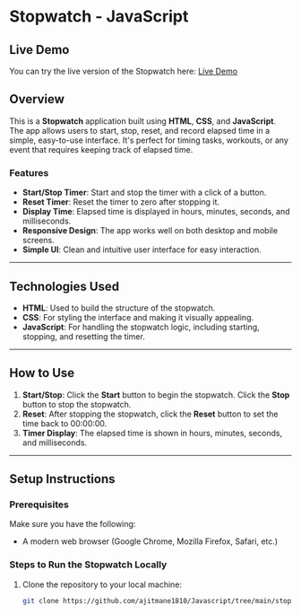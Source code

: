 # Stopwatch - JavaScript
## Live Demo
You can try the live version of the Stopwatch here: [Live Demo](https://stopwatch-mhbp1xikr-ajit-s-projects-0a8f0846.vercel.app)

## Overview

This is a **Stopwatch** application built using **HTML**, **CSS**, and **JavaScript**. The app allows users to start, stop, reset, and record elapsed time in a simple, easy-to-use interface. It's perfect for timing tasks, workouts, or any event that requires keeping track of elapsed time.

### **Features**
- **Start/Stop Timer**: Start and stop the timer with a click of a button.
- **Reset Timer**: Reset the timer to zero after stopping it.
- **Display Time**: Elapsed time is displayed in hours, minutes, seconds, and milliseconds.
- **Responsive Design**: The app works well on both desktop and mobile screens.
- **Simple UI**: Clean and intuitive user interface for easy interaction.

---

## Technologies Used
- **HTML**: Used to build the structure of the stopwatch.
- **CSS**: For styling the interface and making it visually appealing.
- **JavaScript**: For handling the stopwatch logic, including starting, stopping, and resetting the timer.

---

## How to Use

1. **Start/Stop**: Click the **Start** button to begin the stopwatch. Click the **Stop** button to stop the stopwatch.
2. **Reset**: After stopping the stopwatch, click the **Reset** button to set the time back to 00:00:00.
3. **Timer Display**: The elapsed time is shown in hours, minutes, seconds, and milliseconds.

---

## Setup Instructions

### Prerequisites
Make sure you have the following:
- A modern web browser (Google Chrome, Mozilla Firefox, Safari, etc.)

### Steps to Run the Stopwatch Locally
1. Clone the repository to your local machine:
   ```bash
   git clone https://github.com/ajitmane1810/Javascript/tree/main/stopwatch
